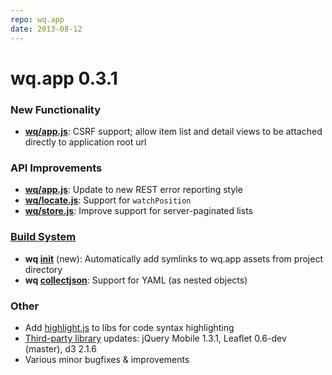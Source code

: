 ```yaml
---
repo: wq.app
date: 2013-08-12
---
```


# wq.app 0.3.1

### New Functionality
- **[wq/app.js](../@wq/app.md)**: CSRF support; allow item list and detail views to be attached directly to application root url

### API Improvements
- **[wq/app.js](../@wq/app.md)**: Update to new REST error reporting style
- **[wq/locate.js](../inputs/Geo.md)**: Support for `watchPosition`
- **[wq/store.js](../@wq/store.md)**: Improve support for server-paginated lists

### [Build System](../wq.build/cli.md)
- **wq [init](../wq.build/cli.md)** (new): Automatically add symlinks to wq.app assets from project directory
- **wq [collectjson](../wq.build/collectjson.md)**: Support for YAML (as nested objects)

### Other
- Add [highlight.js](https://github.com/wq/wq.app/tree/v1.1.1/js/README.md) to libs for code syntax highlighting
- [Third-party library](https://github.com/wq/wq.app/tree/v1.1.1/js/README.md) updates: jQuery Mobile 1.3.1, Leaflet 0.6-dev (master), d3 2.1.6
- Various minor bugfixes & improvements
